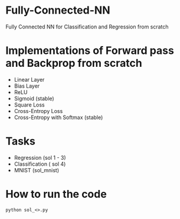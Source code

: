 # Fully-Connected-NN
Fully Connected NN for Classification and Regression from scratch

# Implementations of Forward pass and Backprop from scratch
 - Linear Layer
 - Bias Layer 
 - ReLU
 - Sigmoid (stable)
 - Square Loss
 - Cross-Entropy Loss
 - Cross-Entropy with Softmax (stable)

# Tasks
 - Regression (sol 1 - 3)
 - Classification ( sol 4)
 - MNIST (sol_mnist)

# How to run the code
```
python sol_<>.py
```
